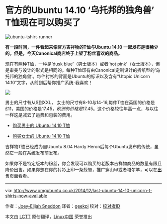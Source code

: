 官方的Ubuntu 14.10 ‘乌托邦的独角兽’ T恤现在可以购买了
================================================================================
![ubuntu-tshirt-runner](http://www.omgubuntu.co.uk/wp-content/uploads/2014/12/ubuntu-tshirt-runner.jpg)

**有一段时间，一件看起来像官方吉祥物的T恤与Ubuntu 14.10 一起发布是很稀少的。但是，今天Canonical商店终于上架了粉丝喜欢的商品。**

现在有两种T恤，一种是‘dusk blue’（男士版本）或者‘hot pink’（女士版本），但是审美与设计的形式是相同的。每种T恤印有由Canonical定制设计的折纸型的‘乌托邦的独角兽’。每件衬衫的背面是Ubuntu的标识以及含有“Utopic Unicorn 14.10“文字，从前到后帮你推广系统-我喜欢！

![](http://www.omgubuntu.co.uk/wp-content/uploads/2014/12/unicorn-t-shirt.jpg)

男士的尺寸有从S到XXL， 女士的尺寸有8-10与14-16,每件T恤在英国的价格是£11，美国的价格是$17.45，欧洲的价格是$17.45。这个价格较往年高一点，与以往一样这是减去了运费和包装的费用。

- [购买男士的 Ubuntu 14.10 T恤][1]

- [购买女士的 Ubuntu 14.10 T恤][2]

吉祥物T恤已经成为自Ubuntu 8.04 Hardy Heron后每个Ubuntu发布的传统，虽然它一般在系统发布前发布。

如果你不是特定版本的粉丝，你会发现可以购买的老版本吉祥物商品的数量有限且降价出售。如果你想在你的衬衫上印一条蝾螈，推广穿山甲或者塔尔羊，可以在[出售页面][3]看看。

--------------------------------------------------------------------------------

via: http://www.omgubuntu.co.uk/2014/12/last-ubuntu-14-10-unicorn-t-shirts-now-available

作者：[Joey-Elijah Sneddon][a]
译者：[geekpi](https://github.com/geekpi)
校对：[校对者ID](https://github.com/校对者ID)

本文由 [LCTT](https://github.com/LCTT/TranslateProject) 原创翻译，[Linux中国](http://linux.cn/) 荣誉推出

[a]:https://plus.google.com/117485690627814051450/?rel=author
[1]:http://shop.canonical.com/product_info.php?products_id=1153
[2]:http://shop.canonical.com/product_info.php?products_id=1159
[3]:http://shop.canonical.com/index.php?cPath=29